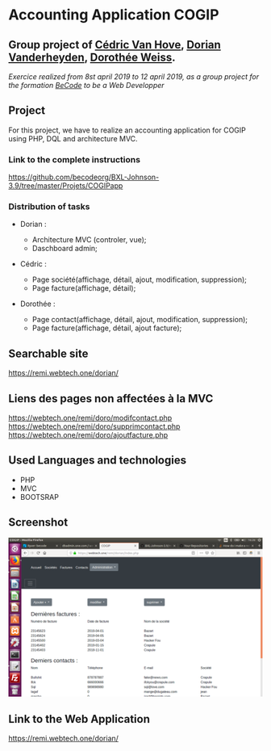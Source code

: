



















# Accounting Application COGIP

## Group project of [Cédric Van Hove](https://github.com/cevaho), [Dorian Vanderheyden](https://github.com/dorianbec), [Dorothée Weiss](https://github.com/doropro).

*Exercice realized from 8st april 2019 to 12 april 2019, as a group project for the formation [BeCode](https://www.becode.org/) to be a Web Developper*

## Project

For this project, we have to realize an accounting application for COGIP using PHP, DQL and architecture MVC.

### Link to the complete instructions
https://github.com/becodeorg/BXL-Johnson-3.9/tree/master/Projets/COGIPapp

### Distribution of tasks

* Dorian :
    - Architecture MVC (controler, vue);
    - Daschboard admin;

* Cédric :
    - Page société(affichage, détail, ajout, modification, suppression);
    - Page facture(affichage, détail);

* Dorothée :
    - Page contact(affichage, détail, ajout, modification, suppression);
    - Page facture(affichage, détail, ajout facture);

## Searchable site

https://remi.webtech.one/dorian/

## Liens des pages non affectées à la MVC

https://webtech.one/remi/doro/modifcontact.php
https://webtech.one/remi/doro/supprimcontact.php
https://webtech.one/remi/doro/ajoutfacture.php

## Used Languages and technologies

* PHP
* MVC
* BOOTSRAP

## Screenshot
![Screenshot Application](Cogip_index-php.png)

## Link to the Web Application
https://remi.webtech.one/dorian/
